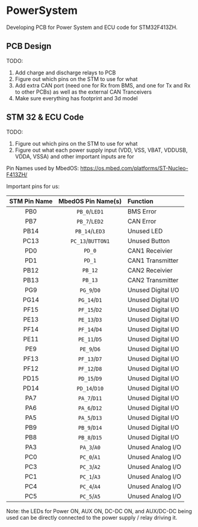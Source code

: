 # PowerSystem
Developing PCB for Power System and ECU code for STM32F413ZH.

## PCB Design
TODO:
1) Add charge and discharge relays to PCB
2) Figure out which pins on the STM to use for what
3) Add extra CAN port (need one for Rx from BMS, and one for Tx and Rx to other PCBs) as well as the external CAN Tranceivers
4) Make sure everything has footprint and 3d model

## STM 32 & ECU Code
TODO:
1) Figure out which pins on the STM to use for what
2) Figure out what each power supply input (VDD, VSS, VBAT, VDDUSB, VDDA, VSSA) and other important inputs are for 

Pin Names used by MbedOS:
https://os.mbed.com/platforms/ST-Nucleo-F413ZH/

Important pins for us:

| STM Pin Name | MbedOS Pin Name(s) | Function |
| :---: | :---: | :--- |
| PB0 | `PB_0`/`LED1` | BMS Error |
| PB7 | `PB_7`/`LED2` | CAN Error |
| PB14 | `PB_14`/`LED3` | Unused LED |
| PC13 | `PC_13`/`BUTTON1` | Unused Button |
| PD0 | `PD_0` | CAN1 Receivier |
| PD1 | `PD_1` | CAN1 Transmitter |
| PB12 | `PB_12` | CAN2 Receivier |
| PB13 | `PB_13` | CAN2 Transmitter |
| PG9 | `PG_9`/`D0` | Unused Digital I/O |
| PG14 | `PG_14`/`D1` | Unused Digital I/O |
| PF15 | `PF_15`/`D2` | Unused Digital I/O |
| PE13 | `PE_13`/`D3` | Unused Digital I/O |
| PF14 | `PF_14`/`D4` | Unused Digital I/O |
| PE11 | `PE_11`/`D5` | Unused Digital I/O |
| PE9 | `PE_9`/`D6` | Unused Digital I/O |
| PF13 | `PF_13`/`D7` | Unused Digital I/O |
| PF12 | `PF_12`/`D8` | Unused Digital I/O |
| PD15 | `PD_15`/`D9` | Unused Digital I/O |
| PD14 | `PD_14`/`D10` | Unused Digital I/O |
| PA7 | `PA_7`/`D11` | Unused Digital I/O |
| PA6 | `PA_6`/`D12` | Unused Digital I/O |
| PA5 | `PA_5`/`D13` | Unused Digital I/O |
| PB9 | `PB_9`/`D14` | Unused Digital I/O |
| PB8 | `PB_8`/`D15` | Unused Digital I/O |
| PA3 | `PA_3`/`A0` | Unused Analog I/O |
| PC0 | `PC_0`/`A1` | Unused Analog I/O |
| PC3 | `PC_3`/`A2` | Unused Analog I/O |
| PC1 | `PC_1`/`A3` | Unused Analog I/O |
| PC4 | `PC_4`/`A4` | Unused Analog I/O |
| PC5 | `PC_5`/`A5` | Unused Analog I/O |

Note: the LEDs for Power ON, AUX ON, DC-DC ON, and AUX/DC-DC being used can be directly connected to the power supply / relay driving it.
